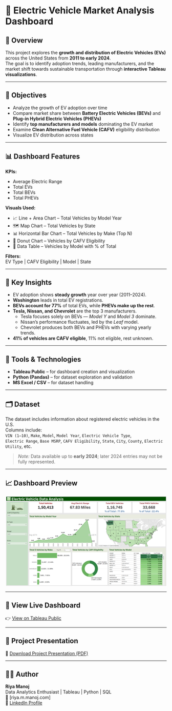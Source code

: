 # 🔋 Electric Vehicle Market Analysis Dashboard

## 📘 Overview  
This project explores the **growth and distribution of Electric Vehicles (EVs)** across the United States from **2011 to early 2024**.  
The goal is to identify adoption trends, leading manufacturers, and the market shift towards sustainable transportation through **interactive Tableau visualizations**.

---

## 🎯 Objectives  
- Analyze the growth of EV adoption over time  
- Compare market share between **Battery Electric Vehicles (BEVs)** and **Plug-in Hybrid Electric Vehicles (PHEVs)**  
- Identify **top manufacturers and models** dominating the EV market  
- Examine **Clean Alternative Fuel Vehicle (CAFV)** eligibility distribution  
- Visualize EV distribution across states  

---

## 📊 Dashboard Features  

**KPIs:**  
- Average Electric Range  
- Total EVs  
- Total BEVs  
- Total PHEVs  

**Visuals Used:**  
- 📈 Line + Area Chart – Total Vehicles by Model Year  
- 🗺️ Map Chart – Total Vehicles by State  
- 📊 Horizontal Bar Chart – Total Vehicles by Make (Top N)  
- 🍩 Donut Chart – Vehicles by CAFV Eligibility  
- 🧾 Data Table – Vehicles by Model with % of Total  

**Filters:**  
EV Type | CAFV Eligibility | Model | State  

---

## 🧠 Key Insights  
- EV adoption shows **steady growth** year over year (2011–2024).  
- **Washington** leads in total EV registrations.  
- **BEVs account for 77%** of total EVs, while **PHEVs make up the rest**.  
- **Tesla, Nissan, and Chevrolet** are the top 3 manufacturers.  
  - Tesla focuses solely on BEVs — *Model Y* and *Model 3* dominate.  
  - Nissan’s performance fluctuates, led by the *Leaf* model.  
  - Chevrolet produces both BEVs and PHEVs with varying yearly trends.  
- **41% of vehicles are CAFV eligible**, 11% not eligible, rest unknown.  

---

## 🧰 Tools & Technologies  
- **Tableau Public** – for dashboard creation and visualization  
- **Python (Pandas)** – for dataset exploration and validation  
- **MS Excel / CSV** – for dataset handling    

---

## 🗂️ Dataset  
The dataset includes information about registered electric vehicles in the U.S.  
Columns include:  
`VIN (1–10)`, `Make`, `Model`, `Model Year`, `Electric Vehicle Type`,  
`Electric Range`, `Base MSRP`, `CAFV Eligibility`, `State`, `City`, `County`, `Electric Utility`, etc.  

> *Note:* Data available up to **early 2024**; later 2024 entries may not be fully represented.

---

## 📈 Dashboard Preview  
![EV Dashboard Screenshot](EV_Dashboard.png)

---

## 🔗 View Live Dashboard  
👉 [View on Tableau Public](https://public.tableau.com/app/profile/riya.manoj)

---

## 📄 Project Presentation  
📘 [Download Project Presentation (PDF)](Electric_Vehicle_Data_Analysis.pdf)

---

## 👩‍💻 Author  
**Riya Manoj**  
Data Analytics Enthusiast | Tableau | Python | SQL  
📧 [riya.m.manoj.com]  
🔗 [LinkedIn Profile](https://www.linkedin.com/in/riya-manoj-/)


